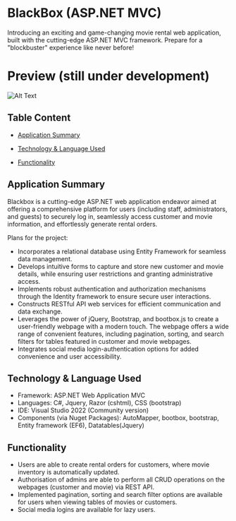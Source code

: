 # BlackBox (ASP.NET MVC)
Introducing an exciting and game-changing movie rental web application, built with the cutting-edge ASP.NET MVC framework. Prepare for a "blockbuster" experience like never before!

# Preview (still under development)
![Alt Text](https://github.com/mrteeson94/Blackbox/blob/main/blackBpx.gif)

## Table Content
* [Application Summary](#Application-Summary)

* [Technology & Language Used](#Technology-&-Language-Used)

* [Functionality](#Functionality)

## Application Summary
Blackbox is a cutting-edge ASP.NET web application endeavor aimed at offering a comprehensive platform for users (including staff, administrators, and guests) to securely log in, seamlessly access customer and movie information, and effortlessly generate rental orders.

Plans for the project:
* Incorporates a relational database using Entity Framework for seamless data management.
* Develops intuitive forms to capture and store new customer and movie details, while ensuring user restrictions and granting administrative access.
* Implements robust authentication and authorization mechanisms through the Identity framework to ensure secure user interactions.
* Constructs RESTful API web services for efficient communication and data exchange.
* Leverages the power of jQuery, Bootstrap, and bootbox.js to create a user-friendly webpage with a modern touch. The webpage offers a wide range of convenient features, including pagination, sorting, and search filters for tables featured in customer and movie webpages.
* Integrates social media login-authentication options for added convenience and user accessibility.

## Technology & Language Used
* Framework: ASP.NET Web Application MVC 
* Languages: C#, Jquery, Razor (cshtml), CSS (bootstrap)
* IDE: Visual Studio 2022 (Community version)
* Components (via Nuget Packages): AutoMapper, bootbox, bootstrap, Entity framework (EF6), Datatables(Jquery) 

## Functionality
* Users are able to create rental orders for customers, where movie inventory is automatically updated.
* Authorisation of admins are able to perform all CRUD operations on the webpages (customer and movie) via REST API.
* Implemented pagination, sorting and search filter options are available for users when viewing tables of movies or customers. 
* Social media logins are available for lazy users.
